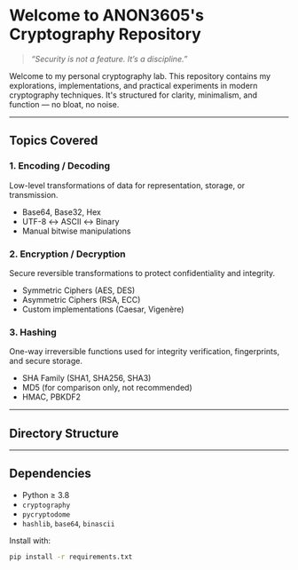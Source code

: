 # Welcome to ANON3605's Cryptography Repository

> *“Security is not a feature. It’s a discipline.”*

Welcome to my personal cryptography lab. This repository contains my explorations, implementations, and practical experiments in modern cryptography techniques. It's structured for clarity, minimalism, and function — no bloat, no noise.

---

##  Topics Covered

### 1. Encoding / Decoding
Low-level transformations of data for representation, storage, or transmission.

- Base64, Base32, Hex
- UTF-8 ↔ ASCII ↔ Binary
- Manual bitwise manipulations

### 2. Encryption / Decryption
Secure reversible transformations to protect confidentiality and integrity.

- Symmetric Ciphers (AES, DES)
- Asymmetric Ciphers (RSA, ECC)
- Custom implementations (Caesar, Vigenère)

### 3. Hashing
One-way irreversible functions used for integrity verification, fingerprints, and secure storage.

- SHA Family (SHA1, SHA256, SHA3)
- MD5 (for comparison only, not recommended)
- HMAC, PBKDF2

---

## Directory Structure

---

## Dependencies

- Python ≥ 3.8  
- `cryptography`  
- `pycryptodome`  
- `hashlib`, `base64`, `binascii`

Install with:

```bash
pip install -r requirements.txt

